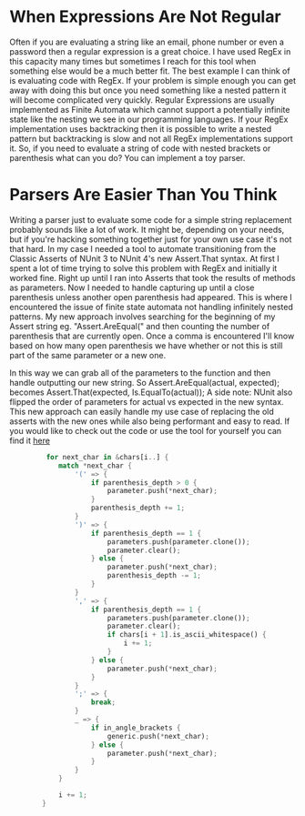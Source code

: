# When Expressions Are Not Regular

Often if you are evaluating a string like an email, phone number or even a password then a regular expression is a great choice. I have used RegEx in this capacity many times but sometimes I reach for this tool when something else would be a much better fit. The best example I can think of is evaluating code with RegEx. 
If your problem is simple enough you can get away with doing this but once you need something like a nested pattern it will become complicated very quickly. Regular Expressions are usually implemented as Finite Automata which cannot support a potentially infinite state like the nesting we see in our programming languages.
If your RegEx implementation uses backtracking then it is possible to write a nested pattern but backtracking is slow and not all RegEx implementations support it. So, if you need to evaluate a string of code with nested brackets or parenthesis what can you do? You can implement a toy parser.

# Parsers Are Easier Than You Think

Writing a parser just to evaluate some code for a simple string replacement probably sounds like a lot of work. It might be, depending on your needs, but if you're hacking something together just for your own use case it's not that hard. In my case I needed a tool to automate transitioning from the Classic Asserts of NUnit 3 to NUnit 4's new Assert.That syntax.
At first I spent a lot of time trying to solve this problem with RegEx and initially it worked fine. Right up until I ran into Asserts that took the results of methods as parameters. Now I needed to handle capturing up until a close parenthesis unless another open parenthesis had appeared. This is where I encountered the issue of finite state automata not handling infinitely nested patterns.
My new approach involves searching for the beginning of my Assert string eg. "Assert.AreEqual(" and then counting the number of parenthesis that are currently open. Once a comma is encountered I'll know based on how many open parenthesis we have whether or not this is still part of the same parameter or a new one.

In this way we can grab all of the parameters to the function and then handle outputting our new string. So Assert.AreEqual(actual, expected); becomes Assert.That(expected, Is.EqualTo(actual)); A side note: NUnit also flipped the order of parameters for actual vs expected in the new syntax. This new approach can easily handle my use case of replacing the old asserts with the new ones while also being performant and easy to read.
If you would like to check out the code or use the tool for yourself you can find it [here](https://github.com/Sorrien/nunit_update_utility)

```rust
         for next_char in &chars[i..] {
            match *next_char {
                '(' => {
                    if parenthesis_depth > 0 {
                        parameter.push(*next_char);
                    }
                    parenthesis_depth += 1;
                }
                ')' => {
                    if parenthesis_depth == 1 {
                        parameters.push(parameter.clone());
                        parameter.clear();
                    } else {
                        parameter.push(*next_char);
                        parenthesis_depth -= 1;
                    }
                }
                ',' => {
                    if parenthesis_depth == 1 {
                        parameters.push(parameter.clone());
                        parameter.clear();
                        if chars[i + 1].is_ascii_whitespace() {
                            i += 1;
                        }
                    } else {
                        parameter.push(*next_char);
                    }
                }
                ';' => {
                    break;
                }
                _ => {
                    if in_angle_brackets {
                        generic.push(*next_char);
                    } else {
                        parameter.push(*next_char);
                    }
                }
            }

            i += 1;
        }
```